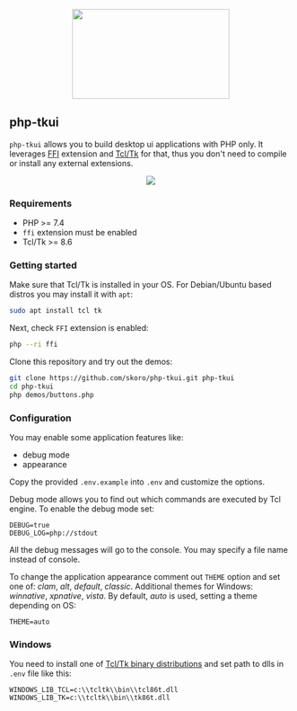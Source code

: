 <p align="center">
    <img src="logo.png" width="280" height="160">
</p>

## php-tkui

`php-tkui` allows you to build desktop ui applications with PHP only. It leverages [FFI](https://www.php.net/manual/en/book.ffi) extension and [Tcl/Tk](https://www.tcl.tk) for that, thus you don't need to compile or install any external extensions.

<p align="center"><img src="screen-demo-buttons-win.png"></p>

### Requirements

* PHP >= 7.4
* `ffi` extension must be enabled
* Tcl/Tk >= 8.6

### Getting started

Make sure that Tcl/Tk is installed in your OS. For Debian/Ubuntu based distros you may install it with `apt`:
```sh
sudo apt install tcl tk
```
Next, check `FFI` extension is enabled:
```sh
php --ri ffi
```

Clone this repository and try out the demos:
```sh
git clone https://github.com/skoro/php-tkui.git php-tkui
cd php-tkui
php demos/buttons.php
```

### Configuration

You may enable some application features like:
- debug mode
- appearance

Copy the provided `.env.example` into `.env` and customize the options.

Debug mode allows you to find out which commands are executed by Tcl engine. To enable
the debug mode set:
```env
DEBUG=true
DEBUG_LOG=php://stdout
```
All the debug messages will go to the console. You may specify a file name instead of console.

To change the application appearance comment out `THEME` option and set one of:
_clam_, _alt_, _default_, _classic_.  Additional themes for Windows: _winnative_, _xpnative_, _vista_.
By default, _auto_ is used, setting a theme depending on OS:
```env
THEME=auto
```

### Windows

You need to install one of [Tcl/Tk binary distributions](https://wiki.tcl-lang.org/page/Binary+Distributions) and set path to dlls
in `.env` file like this:

```
WINDOWS_LIB_TCL=c:\\tcltk\\bin\\tcl86t.dll
WINDOWS_LIB_TK=c:\\tcltk\\bin\\tk86t.dll
```
